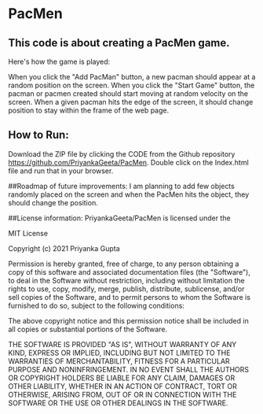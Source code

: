 # PacMen

## This code is about creating a PacMen game.

Here's how the game is played:

When you click the "Add PacMan" button, a new pacman should appear at a random position on the screen.
When you click the "Start Game" button, the pacman or pacmen created should start moving at random velocity on the screen.
When a given pacman hits the edge of the screen, it should change position to stay within the frame of the web page.

## How to Run:
Download the ZIP file by clicking the CODE from the Github repository https://github.com/PriyankaGeeta/PacMen. Double click on the Index.html file and run that in your browser.

##Roadmap of future improvements:
I am planning to add few objects randomly placed on the screen and when the PacMen hits the object, they should change the position.

##License information: 
PriyankaGeeta/PacMen is licensed under the

MIT License

Copyright (c) 2021 Priyanka Gupta

Permission is hereby granted, free of charge, to any person obtaining a copy
of this software and associated documentation files (the "Software"), to deal
in the Software without restriction, including without limitation the rights
to use, copy, modify, merge, publish, distribute, sublicense, and/or sell
copies of the Software, and to permit persons to whom the Software is
furnished to do so, subject to the following conditions:

The above copyright notice and this permission notice shall be included in all
copies or substantial portions of the Software.

THE SOFTWARE IS PROVIDED "AS IS", WITHOUT WARRANTY OF ANY KIND, EXPRESS OR
IMPLIED, INCLUDING BUT NOT LIMITED TO THE WARRANTIES OF MERCHANTABILITY,
FITNESS FOR A PARTICULAR PURPOSE AND NONINFRINGEMENT. IN NO EVENT SHALL THE
AUTHORS OR COPYRIGHT HOLDERS BE LIABLE FOR ANY CLAIM, DAMAGES OR OTHER
LIABILITY, WHETHER IN AN ACTION OF CONTRACT, TORT OR OTHERWISE, ARISING FROM,
OUT OF OR IN CONNECTION WITH THE SOFTWARE OR THE USE OR OTHER DEALINGS IN THE
SOFTWARE.


